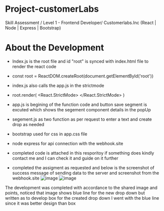 # Project-customerLabs
Skill Assessment / Level 1 - Frontend Developer/ Customerlabs.Inc (React | Node | Express | Bootstrap)

# About the Development
- Index.js is the root file and id "root" is synced with index.html file to render the react code
- const root = ReactDOM.createRoot(document.getElementById('root'))
- index.js also calls the app.js in the strictmode
- root.render(  <React.StrictMode>    <App />  </React.StrictMode> )
- app.js is begining of the function code and button save segment is excuted which shows the segement component details in the popUp
- segement.js as two function as per request to enter a text and create drop as needed 
- bootstrap used for css in app.css file 
- node express for api connection with the webhook.site
- completed code is attached in this resporitoy if something does kindly contact me and I can check it and guide on it further 

- completed the assigment as requested and below is the screenshot of success message of sending data to the server and screenshot from the webhook.site
![image](https://github.com/Ivaanajo/Project-customerLabs/assets/71235058/4863d991-d0fd-41d8-8d60-d01f678c55cd)
![image](https://github.com/Ivaanajo/Project-customerLabs/assets/71235058/15d64fd1-9a58-4143-be96-c55a7b4fae6e)

The development was completed with accordance to the shared image and points, noticed that image shows blue line for the new drop down but written as to develop box for the created drop down
I went with the blue line since it was better design than box
